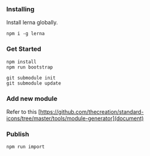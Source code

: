 ### Installing

Install lerna globally.

```
npm i -g lerna
```

### Get Started

```
npm install
npm run bootstrap

git submodule init
git submodule update
```

### Add new module

Refer to this [https://github.com/thecreation/standard-icons/tree/master/tools/module-generator](document)

### Publish

```
npm run import
```